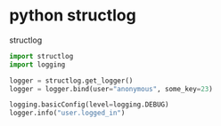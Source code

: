 # python structlog

structlog

```python
import structlog
import logging

logger = structlog.get_logger()
logger = logger.bind(user="anonymous", some_key=23)

logging.basicConfig(level=logging.DEBUG)
logger.info("user.logged_in")
```
